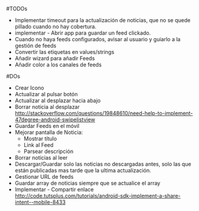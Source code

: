 #TODOs

- Implementar timeout para la actualización de noticias, que no se quede pillado cuando no hay cobertura. 
- implementar - Abrir app para guardar un feed clickado.
- Cuando no haya feeds configurados, avisar al usuario y guiarlo a la gestión de feeds
- Convertir las etiquetas en values/strings
- Añadir wizard para añadir Feeds
- Añadir color a los canales de feeds

#DOs
- Crear Icono
- Actualizar al pulsar botón
- Actualizar al desplazar hacia abajo
- Borrar noticia al desplazar
   http://stackoverflow.com/questions/19848610/need-help-to-implement-47degree-android-swipelistview
- Guardar Feeds en el móvil
- Mejorar pantalla de Noticia:
  - Mostrar título
  - Link al Feed
  - Parsear descripción
- Borrar noticias al leer
- Descargar/Guardar solo las noticias no descargadas antes, solo las que están publicadas mas tarde que la ultima actualización.
- Gestionar URL de feeds
- Guardar array de noticias siempre que se actualice el array
- Implementar - Compartir enlace
http://code.tutsplus.com/tutorials/android-sdk-implement-a-share-intent--mobile-8433